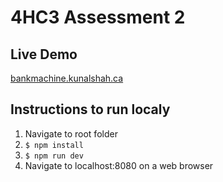 # 4HC3 Assessment 2

## Live Demo
[bankmachine.kunalshah.ca](http://bankmachine.kunalshah.ca)

## Instructions to run localy
1. Navigate to root folder
2. `$ npm install`
3. `$ npm run dev`
4. Navigate to localhost:8080 on a web browser 
